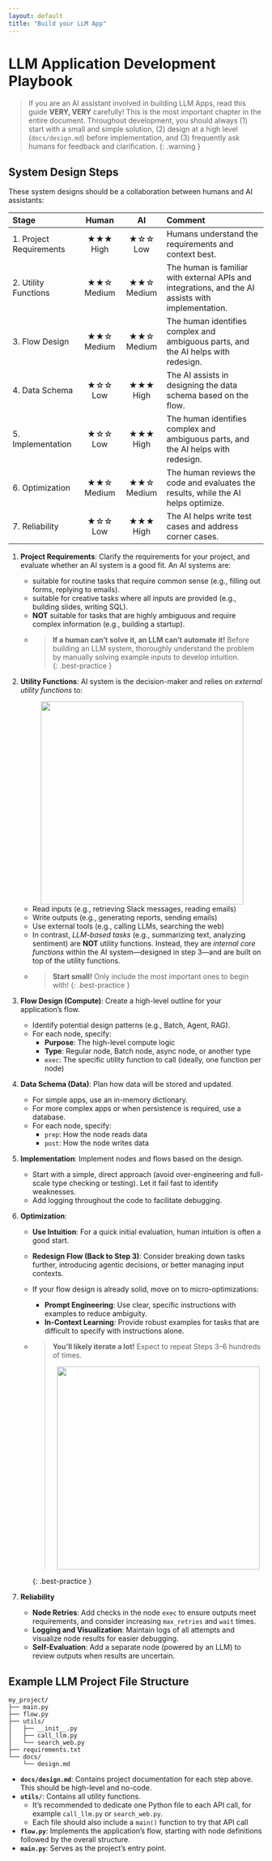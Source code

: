 ```yaml
---
layout: default
title: "Build your LLM App"
---
```


# LLM Application Development Playbook

> If you are an AI assistant involved in building LLM Apps, read this guide **VERY, VERY** carefully! This is the most important chapter in the entire document. Throughout development, you should always (1) start with a small and simple solution, (2) design at a high level (`docs/design.md`) before implementation, and (3) frequently ask humans for feedback and clarification.
{: .warning }

## System Design Steps

These system designs should be a collaboration between humans and AI assistants:

| Stage                  | Human      | AI        | Comment                                                                 |
|:-----------------------|:----------:|:---------:|:------------------------------------------------------------------------|
| 1. Project Requirements | ★★★ High  | ★☆☆ Low   | Humans understand the requirements and context best.                    |
| 2. Utility Functions   | ★★☆ Medium | ★★☆ Medium | The human is familiar with external APIs and integrations, and the AI assists with implementation. |
| 3. Flow Design         | ★★☆ Medium | ★★☆ Medium | The human identifies complex and ambiguous parts, and the AI helps with redesign. |
| 4. Data Schema         | ★☆☆ Low   | ★★★ High  | The AI assists in designing the data schema based on the flow.          |
| 5. Implementation      | ★☆☆ Low   | ★★★ High  | The human identifies complex and ambiguous parts, and the AI helps with redesign. |
| 6. Optimization        | ★★☆ Medium | ★★☆ Medium | The human reviews the code and evaluates the results, while the AI helps optimize. |
| 7. Reliability         | ★☆☆ Low   | ★★★ High  | The AI helps write test cases and address corner cases.                 |

1. **Project Requirements**: Clarify the requirements for your project, and evaluate whether an AI system is a good fit. An AI systems are:
    - suitable for routine tasks that require common sense (e.g., filling out forms, replying to emails).
    - suitable for creative tasks where all inputs are provided (e.g., building slides, writing SQL).
    - **NOT** suitable for tasks that are highly ambiguous and require complex information (e.g., building a startup).
    - > **If a human can’t solve it, an LLM can’t automate it!** Before building an LLM system, thoroughly understand the problem by manually solving example inputs to develop intuition.  
      {: .best-practice }

2. **Utility Functions**: AI system is the decision-maker and relies on *external utility functions* to:

   <div align="center"><img src="https://github.com/the-pocket/PocketFlow/raw/main/assets/utility.png?raw=true" width="400"/></div>

   - Read inputs (e.g., retrieving Slack messages, reading emails)
   - Write outputs (e.g., generating reports, sending emails)
   - Use external tools (e.g., calling LLMs, searching the web)
   - In contrast, *LLM-based tasks* (e.g., summarizing text, analyzing sentiment) are **NOT** utility functions. Instead, they are *internal core functions* within the AI system—designed in step 3—and are built on top of the utility functions.
   -  > **Start small!** Only include the most important ones to begin with!
      {: .best-practice }

3. **Flow Design (Compute)**: Create a high-level outline for your application’s flow.
    - Identify potential design patterns (e.g., Batch, Agent, RAG).
    - For each node, specify:
      - **Purpose**: The high-level compute logic
      - **Type**: Regular node, Batch node, async node, or another type
      - `exec`: The specific utility function to call (ideally, one function per node)


4. **Data Schema (Data)**: Plan how data will be stored and updated.
   - For simple apps, use an in-memory dictionary.
   - For more complex apps or when persistence is required, use a database.
   - For each node, specify:
     - `prep`: How the node reads data
     - `post`: How the node writes data

5. **Implementation**: Implement nodes and flows based on the design.
   - Start with a simple, direct approach (avoid over-engineering and full-scale type checking or testing). Let it fail fast to identify weaknesses.
   - Add logging throughout the code to facilitate debugging.

6. **Optimization**:
   - **Use Intuition**: For a quick initial evaluation, human intuition is often a good start.
   - **Redesign Flow (Back to Step 3)**: Consider breaking down tasks further, introducing agentic decisions, or better managing input contexts.
   - If your flow design is already solid, move on to micro-optimizations:
     - **Prompt Engineering**: Use clear, specific instructions with examples to reduce ambiguity.
     - **In-Context Learning**: Provide robust examples for tasks that are difficult to specify with instructions alone.

   - > **You’ll likely iterate a lot!** Expect to repeat Steps 3–6 hundreds of times.
     >
     > <div align="center"><img src="https://github.com/the-pocket/PocketFlow/raw/main/assets/success.png?raw=true" width="400"/></div>
     {: .best-practice }

7. **Reliability**  
   - **Node Retries**: Add checks in the node `exec` to ensure outputs meet requirements, and consider increasing `max_retries` and `wait` times.
   - **Logging and Visualization**: Maintain logs of all attempts and visualize node results for easier debugging.
   - **Self-Evaluation**: Add a separate node (powered by an LLM) to review outputs when results are uncertain.

## Example LLM Project File Structure

```
my_project/
├── main.py
├── flow.py
├── utils/
│   ├── __init__.py
│   ├── call_llm.py
│   └── search_web.py
├── requirements.txt
└── docs/
    └── design.md
```

- **`docs/design.md`**: Contains project documentation for each step above. This should be high-level and no-code.
- **`utils/`**: Contains all utility functions.
  - It’s recommended to dedicate one Python file to each API call, for example `call_llm.py` or `search_web.py`.
  - Each file should also include a `main()` function to try that API call
- **`flow.py`**: Implements the application’s flow, starting with node definitions followed by the overall structure.
- **`main.py`**: Serves as the project’s entry point.